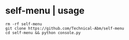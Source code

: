 # self-menu | usage
```
rm -rf self-menu
git clone https://github.com/Technical-Abm/self-menu
cd self-menu && python console.py
```
